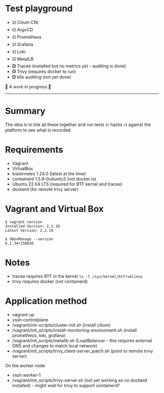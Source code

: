 # Test playground

- :ballot_box_with_check: Cilium CNI
- :ballot_box_with_check: ArgoCD 
- :ballot_box_with_check: Prometheus
- :ballot_box_with_check: Grafana
- :ballot_box_with_check: Loki
- :ballot_box_with_check: MetalLB
- :negative_squared_cross_mark: Tracee  (installed but no metrics yet - auditing is done)
- :negative_squared_cross_mark: Trivy  (requires docker to run)
- :negative_squared_cross_mark: k8s auditing (not yet done)

:construction: A work in progress :wrench:

---

# Summary

The idea is to link all these together and run tests (:skull: hacks :skull:) against the platform to see what is recorded.


# Requirements

- Vagrant
- VirtualBox
- kubernetes 1.24.0 (latest at the time)
- containerd 1.5.9-0ubuntu3 (not docker.io)
- Ubuntu 22.04 LTS  (required for BTF kernel and tracee)
- dockerd (for remote trivy server)

# Vagrant and Virtual Box

```
$ vagrant version
Installed Version: 2.2.19
Latest Version: 2.2.19

$ VBoxManage --version
6.1.34r150636
```

# Notes

- tracee requires BTF in the kernel `ls -l /sys/kernel/btf/vmlinux`
- trivy requires docker (not containerd)

# Application method

- vagrant up
- vssh controlplane
- /vagrant/init-scripts/cluster-init.sh (install cilium)
- /vagrant/init_scripts/install-monitoring-environment.sh  (install prometheus, loki, grafana)
- /vagrant/init_scripts/metallb.sh  (LoadBalancer - this requires external DNS and changes to match local network)
- /vagrant/init_scripts/trivy_client-server_patch.sh (point to remote trivy server)
  
On the worker node
- vssh worker-1
- /vagrant/init_scripts/trivy-server.sh
(not yet working as no dockerd installed) - might wait for trivy to support containerd?

